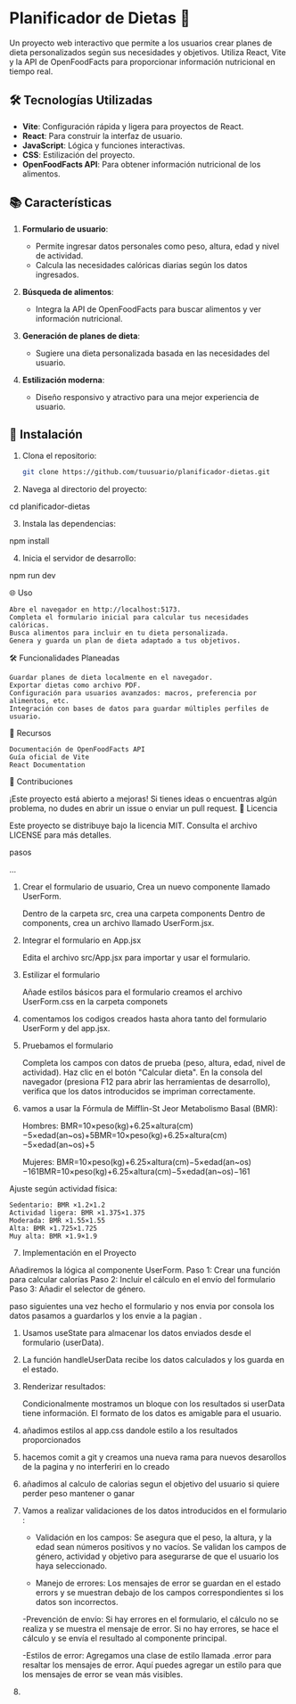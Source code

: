 # Planificador de Dietas 🥗

Un proyecto web interactivo que permite a los usuarios crear planes de dieta personalizados según sus necesidades y objetivos. Utiliza React, Vite y la API de OpenFoodFacts para proporcionar información nutricional en tiempo real.

## 🛠️ Tecnologías Utilizadas

- **Vite**: Configuración rápida y ligera para proyectos de React.
- **React**: Para construir la interfaz de usuario.
- **JavaScript**: Lógica y funciones interactivas.
- **CSS**: Estilización del proyecto.
- **OpenFoodFacts API**: Para obtener información nutricional de los alimentos.

## 📚 Características

1. **Formulario de usuario**:
   - Permite ingresar datos personales como peso, altura, edad y nivel de actividad.
   - Calcula las necesidades calóricas diarias según los datos ingresados.

2. **Búsqueda de alimentos**:
   - Integra la API de OpenFoodFacts para buscar alimentos y ver información nutricional.

3. **Generación de planes de dieta**:
   - Sugiere una dieta personalizada basada en las necesidades del usuario.

4. **Estilización moderna**:
   - Diseño responsivo y atractivo para una mejor experiencia de usuario.

## 🚀 Instalación

1. Clona el repositorio:
   ```bash
   git clone https://github.com/tuusuario/planificador-dietas.git

2. Navega al directorio del proyecto:

cd planificador-dietas

3. Instala las dependencias:

npm install

4. Inicia el servidor de desarrollo:

npm run dev

🌐 Uso

    Abre el navegador en http://localhost:5173.
    Completa el formulario inicial para calcular tus necesidades calóricas.
    Busca alimentos para incluir en tu dieta personalizada.
    Genera y guarda un plan de dieta adaptado a tus objetivos.

🛠️ Funcionalidades Planeadas

    Guardar planes de dieta localmente en el navegador.
    Exportar dietas como archivo PDF.
    Configuración para usuarios avanzados: macros, preferencia por alimentos, etc.
    Integración con bases de datos para guardar múltiples perfiles de usuario.

📖 Recursos

    Documentación de OpenFoodFacts API
    Guía oficial de Vite
    React Documentation

📌 Contribuciones

¡Este proyecto está abierto a mejoras! Si tienes ideas o encuentras algún problema, no dudes en abrir un issue o enviar un pull request.
📜 Licencia

Este proyecto se distribuye bajo la licencia MIT. Consulta el archivo LICENSE para más detalles.


pasos 


...

1. Crear el formulario de usuario, Crea un nuevo componente llamado UserForm.

    Dentro de la carpeta src, crea una carpeta components 
    Dentro de components, crea un archivo llamado UserForm.jsx.

2. Integrar el formulario en App.jsx

    Edita el archivo src/App.jsx para importar y usar el formulario.

3. Estilizar el formulario

    Añade estilos básicos para el formulario creamos el archivo UserForm.css en la carpeta componets

4. comentamos los codigos creados hasta ahora tanto del formulario UserForm y del app.jsx.

5. Pruebamos el formulario

    Completa los campos con datos de prueba (peso, altura, edad, nivel de actividad).
    Haz clic en el botón "Calcular dieta".
    En la consola del navegador (presiona F12 para abrir las herramientas de desarrollo), verifica que los datos introducidos se impriman correctamente.

6. vamos a usar la Fórmula de Mifflin-St Jeor
Metabolismo Basal (BMR):

    Hombres:
    BMR=10×peso(kg)+6.25×altura(cm)−5×edad(an~os)+5BMR=10×peso(kg)+6.25×altura(cm)−5×edad(an~os)+5

    Mujeres:
    BMR=10×peso(kg)+6.25×altura(cm)−5×edad(an~os)−161BMR=10×peso(kg)+6.25×altura(cm)−5×edad(an~os)−161

Ajuste según actividad física:

    Sedentario: BMR ×1.2×1.2
    Actividad ligera: BMR ×1.375×1.375
    Moderada: BMR ×1.55×1.55
    Alta: BMR ×1.725×1.725
    Muy alta: BMR ×1.9×1.9

7. Implementación en el Proyecto

Añadiremos la lógica al componente UserForm.
Paso 1: Crear una función para calcular calorías
Paso 2: Incluir el cálculo en el envío del formulario
Paso 3: Añadir el selector de género.


paso siguientes una vez hecho el formulario y nos envia por consola los datos pasamos a guardarlos y los envie a la pagian .
1. Usamos useState para almacenar los datos enviados desde el formulario (userData).
2. La función handleUserData recibe los datos calculados y los guarda en el estado.
3. Renderizar resultados:

    Condicionalmente mostramos un bloque con los resultados si userData tiene información.
    El formato de los datos es amigable para el usuario.

4. añadimos estilos al app.css dandole estilo a los resultados proporcionados
5. hacemos comit a git y creamos una nueva rama para nuevos desarollos de la pagina y no interferiri en lo creado
6. añadimos al calculo de calorias segun el objetivo del usuario si quiere perder peso mantener o ganar
7. Vamos a realizar validaciones de los datos introducidos en el formulario :
   - Validación en los campos:
        Se asegura que el peso, la altura, y la edad sean números positivos y no vacíos.
        Se validan los campos de género, actividad y objetivo para asegurarse de que el usuario los haya seleccionado.

    - Manejo de errores:
        Los mensajes de error se guardan en el estado errors y se muestran debajo de los campos correspondientes si los datos son incorrectos.

    -Prevención de envío:
        Si hay errores en el formulario, el cálculo no se realiza y se muestra el mensaje de error. Si no hay errores, se hace el cálculo y se envía el resultado al componente principal.

    -Estilos de error:
        Agregamos una clase de estilo llamada .error para resaltar los mensajes de error. Aquí puedes agregar un estilo para que los mensajes de error se vean más visibles.
8. 
